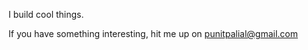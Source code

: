 I build cool things.

If you have something interesting, hit me up on punitpalial@gmail.com

<!---
punitpalial/punitpalial is a ✨ special ✨ repository because its `README.md` (this file) appears on your GitHub profile.
You can click the Preview link to take a look at your changes.
--->
